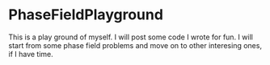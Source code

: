 # PhaseFieldPlayground

This is a play ground of myself. I will post some code I wrote for fun. I will start from some phase field problems and move on to other interesing ones, if I have time.
